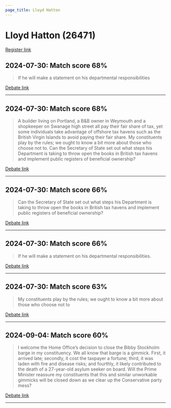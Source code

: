 ```yaml
---
page_title: Lloyd Hatton
---
```


# Lloyd Hatton  (26471)

[Register link](https://www.theyworkforyou.com/mp/26471/register)



## 2024-07-30: Match score 68%

>If he will make a statement on his departmental responsibilities

[Debate link](https://www.theyworkforyou.com/debates/?id=2024-07-30c.1164.1) 

---



## 2024-07-30: Match score 68%

>A builder living on Portland, a B&B owner in Weymouth and a shopkeeper on Swanage high street all pay their fair share of tax, yet some individuals take advantage of offshore tax havens such as the British Virgin Islands to avoid paying their fair share. My constituents play by the rules; we ought to know a bit more about those who choose not to. Can the Secretary of State set out what steps his Department is taking to throw open the books in British tax havens and implement public registers of beneficial ownership?

[Debate link](https://www.theyworkforyou.com/debates/?id=2024-07-30c.1164.3) 

---



## 2024-07-30: Match score 66%

>Can the Secretary of State set out what steps his Department is taking to throw open the books in British tax havens and implement public registers of beneficial ownership?

[Debate link](https://www.theyworkforyou.com/debates/?id=2024-07-30c.1164.3) 

---



## 2024-07-30: Match score 66%

>If he will make a statement on his departmental responsibilities.

[Debate link](https://www.theyworkforyou.com/debates/?id=2024-07-30c.1164.1) 

---



## 2024-07-30: Match score 63%

>My constituents play by the rules; we ought to know a bit more about those who choose not to

[Debate link](https://www.theyworkforyou.com/debates/?id=2024-07-30c.1164.3) 

---



## 2024-09-04: Match score 60%

>I welcome the Home Office’s decision to close the Bibby Stockholm barge in my constituency. We all know that barge is a gimmick. First, it arrived late; secondly, it cost the taxpayer a fortune; third, it was laden with fire and disease risks; and fourthly, it likely contributed to the death of a 27-year-old asylum seeker on board. Will the Prime Minister reassure my constituents that this and similar unworkable gimmicks will be closed down as we clear up the Conservative party mess?

[Debate link](https://www.theyworkforyou.com/debates/?id=2024-09-04b.303.3) 

---

